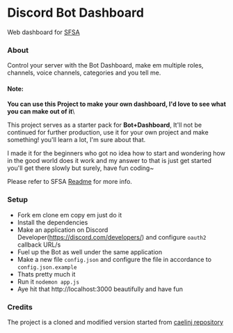 # Discord Bot Dashboard

Web dashboard for [SFSA](https://github.com/charfweh/superfastserverassistant)
### About
Control your server with the Bot Dashboard, make em multiple roles, channels, voice channels, categories and you tell me.
#### Note:
**You can use this Project to make your own dashboard, I'd love to see what you can make out of it**\

This project serves as a starter pack for **Bot+Dashboard**, It'll not be continued for further production, use it for your own project and make something! you'll learn a lot, I'm sure about that.

I made it for the beginners who got no idea how to start and wondering how in the good world does it work and my answer to that is just get started you'll get there slowly but surely, have fun coding~

Please refer to SFSA [Readme](https://github.com/charfweh/superfastserverassistant#readme) for more info.
### Setup
- Fork em clone em copy em just do it
- Install the dependencies
- Make an application on Discord Developer(https://discord.com/developers/) and configure ``oauth2`` callback URL/s
- Fuel up the Bot as well under the same application
- Make a new file ``config.json`` and configure the file in accordance to ``config.json.example``
- Thats pretty much it
- Run it ``nodemon app.js``
- Aye hit that http://localhost:3000 beautifully and have fun
### Credits
The project is a cloned and modified version started from [caelinj repository](https://github.com/caelinj/discord.js-dashboard)
